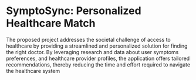 # SymptoSync: Personalized Healthcare Match
The proposed project addresses the societal challenge of access to healthcare by providing a
streamlined and personalized solution for finding the right doctor. By leveraging research and data about user symptoms
preferences, and healthcare provider profiles, the application offers tailored recommendations, thereby reducing the time
and effort required to navigate the healthcare system
